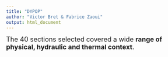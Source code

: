 ```yaml
---
title: "DYPOP"
author: "Victor Bret & Fabrice Zaoui"
output: html_document
---
```




<font size="4">The 40 sections selected covered a wide **range of physical, hydraulic and thermal context**.</font>

